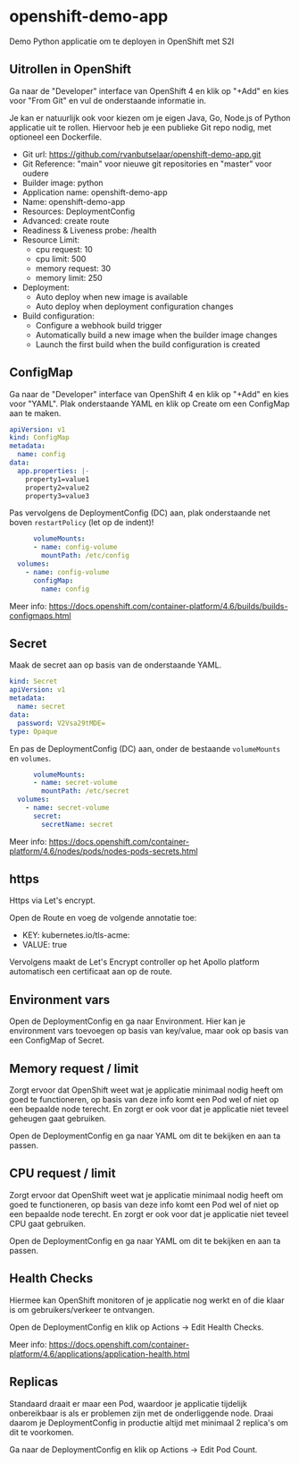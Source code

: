 # openshift-demo-app

Demo Python applicatie om te deployen in OpenShift met S2I

## Uitrollen in OpenShift

Ga naar de "Developer" interface van OpenShift 4 en klik op "+Add" en kies voor "From Git" en vul de onderstaande informatie in.

Je kan er natuurlijk ook voor kiezen om je eigen Java, Go, Node.js of Python applicatie uit te rollen.
Hiervoor heb je een publieke Git repo nodig, met optioneel een Dockerfile.

* Git url: <https://github.com/rvanbutselaar/openshift-demo-app.git>
* Git Reference: "main" voor nieuwe git repositories en "master" voor oudere
* Builder image: python
* Application name: openshift-demo-app
* Name: openshift-demo-app
* Resources: DeploymentConfig
* Advanced: create route
* Readiness & Liveness probe: /health
* Resource Limit:
  * cpu request: 10
  * cpu limit: 500
  * memory request: 30
  * memory limit: 250
* Deployment:
  * Auto deploy when new image is available
  * Auto deploy when deployment configuration changes
* Build configuration:
  * Configure a webhook build trigger
  * Automatically build a new image when the builder image changes
  * Launch the first build when the build configuration is created

## ConfigMap



Ga naar de "Developer" interface van OpenShift 4 en klik op "+Add" en kies voor "YAML".
Plak onderstaande YAML en klik op Create om een ConfigMap aan te maken.

```yaml
apiVersion: v1
kind: ConfigMap
metadata:
  name: config
data:
  app.properties: |-
    property1=value1
    property2=value2
    property3=value3
```

Pas vervolgens de DeploymentConfig (DC) aan, plak onderstaande net boven `restartPolicy` (let op de indent)!

```yaml
      volumeMounts:
      - name: config-volume
        mountPath: /etc/config
  volumes:
    - name: config-volume
      configMap:
        name: config
```

Meer info: <https://docs.openshift.com/container-platform/4.6/builds/builds-configmaps.html>

## Secret

Maak de secret aan op basis van de onderstaande YAML.

```yaml
kind: Secret
apiVersion: v1
metadata:
  name: secret
data:
  password: V2Vsa29tMDE=
type: Opaque
```

En pas de DeploymentConfig (DC) aan, onder de bestaande `volumeMounts` en `volumes`.

```yaml
      volumeMounts:
      - name: secret-volume
        mountPath: /etc/secret
  volumes:
    - name: secret-volume
      secret:
        secretName: secret
```

Meer info: <https://docs.openshift.com/container-platform/4.6/nodes/pods/nodes-pods-secrets.html>

## https

Https via Let's encrypt.

Open de Route en voeg de volgende annotatie toe:

* KEY: kubernetes.io/tls-acme:
* VALUE: true

Vervolgens maakt de Let's Encrypt controller op het Apollo platform automatisch een certificaat aan op de route.

## Environment vars

Open de DeploymentConfig en ga naar Environment.
Hier kan je environment vars toevoegen op basis van key/value, maar ook op basis van een ConfigMap of Secret.

## Memory request / limit

Zorgt ervoor dat OpenShift weet wat je applicatie minimaal nodig heeft om goed te functioneren, op basis van deze info komt een Pod wel of niet op een bepaalde node terecht.
En zorgt er ook voor dat je applicatie niet teveel geheugen gaat gebruiken.

Open de DeploymentConfig en ga naar YAML om dit te bekijken en aan ta passen.

## CPU request / limit

Zorgt ervoor dat OpenShift weet wat je applicatie minimaal nodig heeft om goed te functioneren, op basis van deze info komt een Pod wel of niet op een bepaalde node terecht.
En zorgt er ook voor dat je applicatie niet teveel CPU gaat gebruiken.

Open de DeploymentConfig en ga naar YAML om dit te bekijken en aan ta passen.

## Health Checks

Hiermee kan OpenShift monitoren of je applicatie nog werkt en of die klaar is om gebruikers/verkeer te ontvangen.

Open de DeploymentConfig en klik op Actions -> Edit Health Checks.

Meer info: <https://docs.openshift.com/container-platform/4.6/applications/application-health.html>

## Replicas

Standaard draait er maar een Pod, waardoor je applicatie tijdelijk onbereikbaar is als er problemen zijn met de onderliggende node.
Draai daarom je DeploymentConfig in productie altijd met minimaal 2 replica's om dit te voorkomen.

Ga naar de DeploymentConfig en klik op Actions -> Edit Pod Count.
